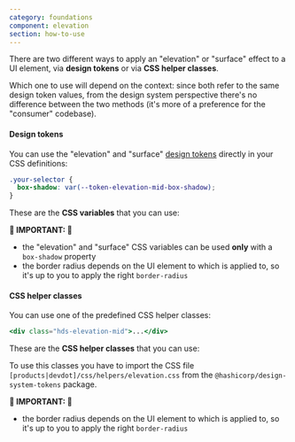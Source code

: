```yaml
---
category: foundations
component: elevation
section: how-to-use
---
```


There are two different ways to apply an "elevation" or "surface" effect to a UI element, via **design tokens** or via **CSS helper classes**.

Which one to use will depend on the context: since both refer to the same design token values, from the design system perspective there's no difference between the two methods (it's more of a preference for the "consumer" codebase).

#### Design tokens

You can use the "elevation" and "surface" [design tokens](./tokens) directly in your CSS definitions:

```css
.your-selector {
  box-shadow: var(--token-elevation-mid-box-shadow);
}
```

These are the **CSS variables** that you can use:

**🚨 IMPORTANT: 🚨**

*   the "elevation" and "surface" CSS variables can be used **only** with a `box-shadow` property
*   the border radius depends on the UI element to which is applied to, so it's up to you to apply the right `border-radius`

#### CSS helper classes

You can use one of the predefined CSS helper classes:

```handlebars
<div class="hds-elevation-mid">...</div>
```

These are the **CSS helper classes** that you can use:

To use this classes you have to import the CSS file `[products|devdot]/css/helpers/elevation.css` from the `@hashicorp/design-system-tokens` package.

**🚨 IMPORTANT: 🚨**

*   the border radius depends on the UI element to which is applied to, so it's up to you to apply the right `border-radius`